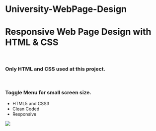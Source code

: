 # University-WebPage-Design

<h1>Responsive Web Page Design with HTML & CSS</h1>
<br>
<h3>Only HTML and CSS used at this project.</h3>
<br>
<h3>Toggle Menu for small screen size.</h3>

<ul>
  <li>HTML5 and CSS3</li>  
  <li>Clean Coded</li>
  <li>Responsive</li>
</ul>

![](webgif.gif)
